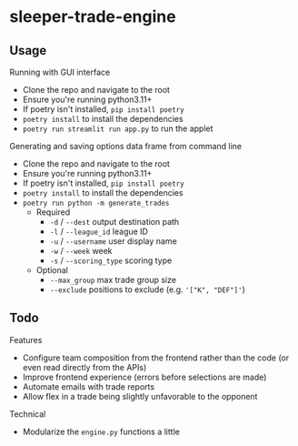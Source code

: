 # sleeper-trade-engine

## Usage

Running with GUI interface
- Clone the repo and navigate to the root
- Ensure you're running python3.11+
- If poetry isn't installed, `pip install poetry`
- `poetry install` to install the dependencies
- `poetry run streamlit run app.py` to run the applet

Generating and saving options data frame from command line
- Clone the repo and navigate to the root
- Ensure you're running python3.11+
- If poetry isn't installed, `pip install poetry`
- `poetry install` to install the dependencies
- `poetry run python -m generate_trades`
    - Required
        - `-d` / `--dest` output destination path
        - `-l` / `--league_id` league ID
        - `-u` / `--username` user display name
        - `-w` / `--week` week
        - `-s` / `--scoring_type` scoring type
    - Optional
        - `--max_group` max trade group size
        - `--exclude` positions to exclude (e.g. `'["K", "DEF"]'`)

## Todo

Features
- Configure team composition from the frontend rather than the code (or even read directly from the APIs)
- Improve frontend experience (errors before selections are made)
- Automate emails with trade reports
- Allow flex in a trade being slightly unfavorable to the opponent

Technical
- Modularize the `engine.py` functions a little